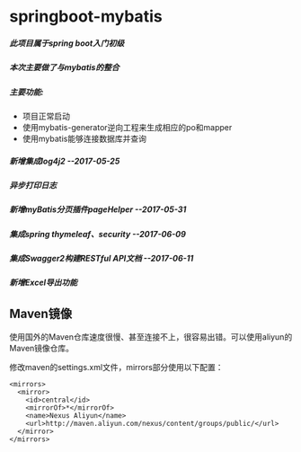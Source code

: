 # springboot-mybatis
##### 此项目属于spring boot入门初级
##### 本次主要做了与mybatis的整合
#####  主要功能:
 * 项目正常启动
 * 使用mybatis-generator逆向工程来生成相应的po和mapper
 * 使用mybatis能够连接数据库并查询
 
##### 新增集成log4j2                       --2017-05-25

##### 异步打印日志

##### 新增myBatis分页插件pageHelper        --2017-05-31

##### 集成spring thymeleaf、security       --2017-06-09

##### 集成Swagger2构建RESTful API文档           --2017-06-11

##### 新增Excel导出功能

## Maven镜像

使用国外的Maven仓库速度很慢、甚至连接不上，很容易出错。可以使用aliyun的Maven镜像仓库。

修改maven的settings.xml文件，mirrors部分使用以下配置：

	<mirrors>
	  <mirror>
	    <id>central</id>
	    <mirrorOf>*</mirrorOf>
	    <name>Nexus Aliyun</name>
	    <url>http://maven.aliyun.com/nexus/content/groups/public/</url>
	  </mirror>
	</mirrors>